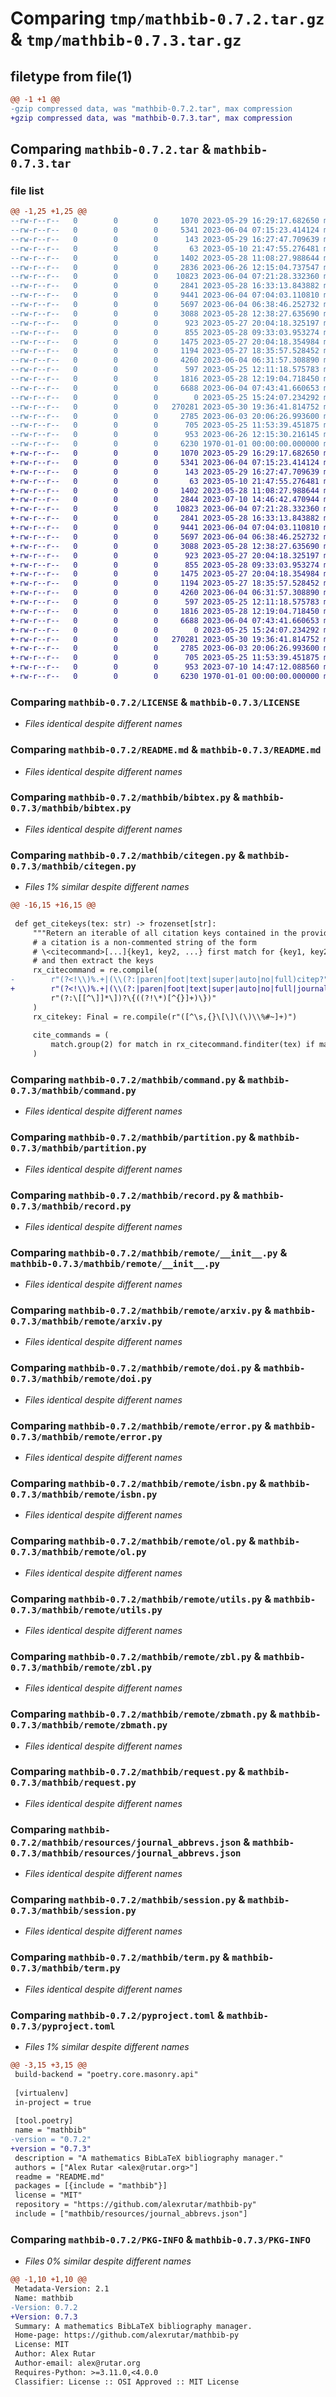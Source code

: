 # Comparing `tmp/mathbib-0.7.2.tar.gz` & `tmp/mathbib-0.7.3.tar.gz`

## filetype from file(1)

```diff
@@ -1 +1 @@
-gzip compressed data, was "mathbib-0.7.2.tar", max compression
+gzip compressed data, was "mathbib-0.7.3.tar", max compression
```

## Comparing `mathbib-0.7.2.tar` & `mathbib-0.7.3.tar`

### file list

```diff
@@ -1,25 +1,25 @@
--rw-r--r--   0        0        0     1070 2023-05-29 16:29:17.682650 mathbib-0.7.2/LICENSE
--rw-r--r--   0        0        0     5341 2023-06-04 07:15:23.414124 mathbib-0.7.2/README.md
--rw-r--r--   0        0        0      143 2023-05-29 16:27:47.709639 mathbib-0.7.2/mathbib/__init__.py
--rw-r--r--   0        0        0       63 2023-05-10 21:47:55.276481 mathbib-0.7.2/mathbib/__main__.py
--rw-r--r--   0        0        0     1402 2023-05-28 11:08:27.988644 mathbib-0.7.2/mathbib/bibtex.py
--rw-r--r--   0        0        0     2836 2023-06-26 12:15:04.737547 mathbib-0.7.2/mathbib/citegen.py
--rw-r--r--   0        0        0    10823 2023-06-04 07:21:28.332360 mathbib-0.7.2/mathbib/command.py
--rw-r--r--   0        0        0     2841 2023-05-28 16:33:13.843882 mathbib-0.7.2/mathbib/partition.py
--rw-r--r--   0        0        0     9441 2023-06-04 07:04:03.110810 mathbib-0.7.2/mathbib/record.py
--rw-r--r--   0        0        0     5697 2023-06-04 06:38:46.252732 mathbib-0.7.2/mathbib/remote/__init__.py
--rw-r--r--   0        0        0     3088 2023-05-28 12:38:27.635690 mathbib-0.7.2/mathbib/remote/arxiv.py
--rw-r--r--   0        0        0      923 2023-05-27 20:04:18.325197 mathbib-0.7.2/mathbib/remote/doi.py
--rw-r--r--   0        0        0      855 2023-05-28 09:33:03.953274 mathbib-0.7.2/mathbib/remote/error.py
--rw-r--r--   0        0        0     1475 2023-05-27 20:04:18.354984 mathbib-0.7.2/mathbib/remote/isbn.py
--rw-r--r--   0        0        0     1194 2023-05-27 18:35:57.528452 mathbib-0.7.2/mathbib/remote/ol.py
--rw-r--r--   0        0        0     4260 2023-06-04 06:31:57.308890 mathbib-0.7.2/mathbib/remote/utils.py
--rw-r--r--   0        0        0      597 2023-05-25 12:11:18.575783 mathbib-0.7.2/mathbib/remote/zbl.py
--rw-r--r--   0        0        0     1816 2023-05-28 12:19:04.718450 mathbib-0.7.2/mathbib/remote/zbmath.py
--rw-r--r--   0        0        0     6688 2023-06-04 07:43:41.660653 mathbib-0.7.2/mathbib/request.py
--rw-r--r--   0        0        0        0 2023-05-25 15:24:07.234292 mathbib-0.7.2/mathbib/resources/__init__.py
--rw-r--r--   0        0        0   270281 2023-05-30 19:36:41.814752 mathbib-0.7.2/mathbib/resources/journal_abbrevs.json
--rw-r--r--   0        0        0     2785 2023-06-03 20:06:26.993600 mathbib-0.7.2/mathbib/session.py
--rw-r--r--   0        0        0      705 2023-05-25 11:53:39.451875 mathbib-0.7.2/mathbib/term.py
--rw-r--r--   0        0        0      953 2023-06-26 12:15:30.216145 mathbib-0.7.2/pyproject.toml
--rw-r--r--   0        0        0     6230 1970-01-01 00:00:00.000000 mathbib-0.7.2/PKG-INFO
+-rw-r--r--   0        0        0     1070 2023-05-29 16:29:17.682650 mathbib-0.7.3/LICENSE
+-rw-r--r--   0        0        0     5341 2023-06-04 07:15:23.414124 mathbib-0.7.3/README.md
+-rw-r--r--   0        0        0      143 2023-05-29 16:27:47.709639 mathbib-0.7.3/mathbib/__init__.py
+-rw-r--r--   0        0        0       63 2023-05-10 21:47:55.276481 mathbib-0.7.3/mathbib/__main__.py
+-rw-r--r--   0        0        0     1402 2023-05-28 11:08:27.988644 mathbib-0.7.3/mathbib/bibtex.py
+-rw-r--r--   0        0        0     2844 2023-07-10 14:46:42.470944 mathbib-0.7.3/mathbib/citegen.py
+-rw-r--r--   0        0        0    10823 2023-06-04 07:21:28.332360 mathbib-0.7.3/mathbib/command.py
+-rw-r--r--   0        0        0     2841 2023-05-28 16:33:13.843882 mathbib-0.7.3/mathbib/partition.py
+-rw-r--r--   0        0        0     9441 2023-06-04 07:04:03.110810 mathbib-0.7.3/mathbib/record.py
+-rw-r--r--   0        0        0     5697 2023-06-04 06:38:46.252732 mathbib-0.7.3/mathbib/remote/__init__.py
+-rw-r--r--   0        0        0     3088 2023-05-28 12:38:27.635690 mathbib-0.7.3/mathbib/remote/arxiv.py
+-rw-r--r--   0        0        0      923 2023-05-27 20:04:18.325197 mathbib-0.7.3/mathbib/remote/doi.py
+-rw-r--r--   0        0        0      855 2023-05-28 09:33:03.953274 mathbib-0.7.3/mathbib/remote/error.py
+-rw-r--r--   0        0        0     1475 2023-05-27 20:04:18.354984 mathbib-0.7.3/mathbib/remote/isbn.py
+-rw-r--r--   0        0        0     1194 2023-05-27 18:35:57.528452 mathbib-0.7.3/mathbib/remote/ol.py
+-rw-r--r--   0        0        0     4260 2023-06-04 06:31:57.308890 mathbib-0.7.3/mathbib/remote/utils.py
+-rw-r--r--   0        0        0      597 2023-05-25 12:11:18.575783 mathbib-0.7.3/mathbib/remote/zbl.py
+-rw-r--r--   0        0        0     1816 2023-05-28 12:19:04.718450 mathbib-0.7.3/mathbib/remote/zbmath.py
+-rw-r--r--   0        0        0     6688 2023-06-04 07:43:41.660653 mathbib-0.7.3/mathbib/request.py
+-rw-r--r--   0        0        0        0 2023-05-25 15:24:07.234292 mathbib-0.7.3/mathbib/resources/__init__.py
+-rw-r--r--   0        0        0   270281 2023-05-30 19:36:41.814752 mathbib-0.7.3/mathbib/resources/journal_abbrevs.json
+-rw-r--r--   0        0        0     2785 2023-06-03 20:06:26.993600 mathbib-0.7.3/mathbib/session.py
+-rw-r--r--   0        0        0      705 2023-05-25 11:53:39.451875 mathbib-0.7.3/mathbib/term.py
+-rw-r--r--   0        0        0      953 2023-07-10 14:47:12.088560 mathbib-0.7.3/pyproject.toml
+-rw-r--r--   0        0        0     6230 1970-01-01 00:00:00.000000 mathbib-0.7.3/PKG-INFO
```

### Comparing `mathbib-0.7.2/LICENSE` & `mathbib-0.7.3/LICENSE`

 * *Files identical despite different names*

### Comparing `mathbib-0.7.2/README.md` & `mathbib-0.7.3/README.md`

 * *Files identical despite different names*

### Comparing `mathbib-0.7.2/mathbib/bibtex.py` & `mathbib-0.7.3/mathbib/bibtex.py`

 * *Files identical despite different names*

### Comparing `mathbib-0.7.2/mathbib/citegen.py` & `mathbib-0.7.3/mathbib/citegen.py`

 * *Files 1% similar despite different names*

```diff
@@ -16,15 +16,15 @@
 
 def get_citekeys(tex: str) -> frozenset[str]:
     """Retern an iterable of all citation keys contained in the provided string."""
     # a citation is a non-commented string of the form
     # \<citecommand>[...]{key1, key2, ...} first match for {key1, key2, ...}
     # and then extract the keys
     rx_citecommand = re.compile(
-        r"(?<!\\)%.+|(\\(?:|paren|foot|text|super|auto|no|full)citep?"
+        r"(?<!\\)%.+|(\\(?:|paren|foot|text|super|auto|no|full|journal)citep?"
         r"(?:\[[^\]]*\])?\{((?!\*)[^{}]+)\})"
     )
     rx_citekey: Final = re.compile(r"([^\s,{}\[\]\(\)\\%#~]+)")
 
     cite_commands = (
         match.group(2) for match in rx_citecommand.finditer(tex) if match.group(2)
     )
```

### Comparing `mathbib-0.7.2/mathbib/command.py` & `mathbib-0.7.3/mathbib/command.py`

 * *Files identical despite different names*

### Comparing `mathbib-0.7.2/mathbib/partition.py` & `mathbib-0.7.3/mathbib/partition.py`

 * *Files identical despite different names*

### Comparing `mathbib-0.7.2/mathbib/record.py` & `mathbib-0.7.3/mathbib/record.py`

 * *Files identical despite different names*

### Comparing `mathbib-0.7.2/mathbib/remote/__init__.py` & `mathbib-0.7.3/mathbib/remote/__init__.py`

 * *Files identical despite different names*

### Comparing `mathbib-0.7.2/mathbib/remote/arxiv.py` & `mathbib-0.7.3/mathbib/remote/arxiv.py`

 * *Files identical despite different names*

### Comparing `mathbib-0.7.2/mathbib/remote/doi.py` & `mathbib-0.7.3/mathbib/remote/doi.py`

 * *Files identical despite different names*

### Comparing `mathbib-0.7.2/mathbib/remote/error.py` & `mathbib-0.7.3/mathbib/remote/error.py`

 * *Files identical despite different names*

### Comparing `mathbib-0.7.2/mathbib/remote/isbn.py` & `mathbib-0.7.3/mathbib/remote/isbn.py`

 * *Files identical despite different names*

### Comparing `mathbib-0.7.2/mathbib/remote/ol.py` & `mathbib-0.7.3/mathbib/remote/ol.py`

 * *Files identical despite different names*

### Comparing `mathbib-0.7.2/mathbib/remote/utils.py` & `mathbib-0.7.3/mathbib/remote/utils.py`

 * *Files identical despite different names*

### Comparing `mathbib-0.7.2/mathbib/remote/zbl.py` & `mathbib-0.7.3/mathbib/remote/zbl.py`

 * *Files identical despite different names*

### Comparing `mathbib-0.7.2/mathbib/remote/zbmath.py` & `mathbib-0.7.3/mathbib/remote/zbmath.py`

 * *Files identical despite different names*

### Comparing `mathbib-0.7.2/mathbib/request.py` & `mathbib-0.7.3/mathbib/request.py`

 * *Files identical despite different names*

### Comparing `mathbib-0.7.2/mathbib/resources/journal_abbrevs.json` & `mathbib-0.7.3/mathbib/resources/journal_abbrevs.json`

 * *Files identical despite different names*

### Comparing `mathbib-0.7.2/mathbib/session.py` & `mathbib-0.7.3/mathbib/session.py`

 * *Files identical despite different names*

### Comparing `mathbib-0.7.2/mathbib/term.py` & `mathbib-0.7.3/mathbib/term.py`

 * *Files identical despite different names*

### Comparing `mathbib-0.7.2/pyproject.toml` & `mathbib-0.7.3/pyproject.toml`

 * *Files 1% similar despite different names*

```diff
@@ -3,15 +3,15 @@
 build-backend = "poetry.core.masonry.api"
 
 [virtualenv]
 in-project = true
 
 [tool.poetry]
 name = "mathbib"
-version = "0.7.2"
+version = "0.7.3"
 description = "A mathematics BibLaTeX bibliography manager."
 authors = ["Alex Rutar <alex@rutar.org>"]
 readme = "README.md"
 packages = [{include = "mathbib"}]
 license = "MIT"
 repository = "https://github.com/alexrutar/mathbib-py"
 include = ["mathbib/resources/journal_abbrevs.json"]
```

### Comparing `mathbib-0.7.2/PKG-INFO` & `mathbib-0.7.3/PKG-INFO`

 * *Files 0% similar despite different names*

```diff
@@ -1,10 +1,10 @@
 Metadata-Version: 2.1
 Name: mathbib
-Version: 0.7.2
+Version: 0.7.3
 Summary: A mathematics BibLaTeX bibliography manager.
 Home-page: https://github.com/alexrutar/mathbib-py
 License: MIT
 Author: Alex Rutar
 Author-email: alex@rutar.org
 Requires-Python: >=3.11.0,<4.0.0
 Classifier: License :: OSI Approved :: MIT License
```

